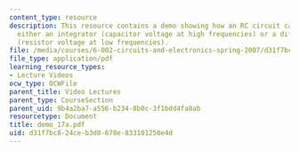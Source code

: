 ```yaml
---
content_type: resource
description: This resource contains a demo showing how an RC circuit can approximate
  either an integrator (capacitor voltage at high frequencies) or a differentiator
  (resistor voltage at low frequencies).
file: /media/courses/6-002-circuits-and-electronics-spring-2007/d31f7bc824ceb3d0678e833101250e4d_demo_17a.pdf
file_type: application/pdf
learning_resource_types:
- Lecture Videos
ocw_type: OCWFile
parent_title: Video Lectures
parent_type: CourseSection
parent_uid: 9b4a2ba7-a556-b234-8b0c-3f1bdd4fa8ab
resourcetype: Document
title: demo_17a.pdf
uid: d31f7bc8-24ce-b3d0-678e-833101250e4d
---
```

